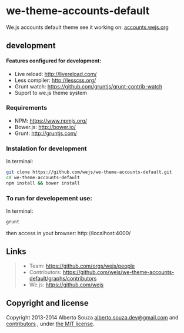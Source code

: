 # we-theme-accounts-default

We.js accounts default theme see it working on: [accounts.wejs.org](accounts.wejs.org)

## development

#### Features configured for development:

 - Live reload: http://livereload.com/
 - Less compiler: http://lesscss.org/
 - Grunt watch: https://github.com/gruntjs/grunt-contrib-watch
 - Suport to we.js theme system

### Requirements

 - NPM: https://www.npmjs.org/
 - Bower.js: http://bower.io/
 - Grunt: http://gruntjs.com/

### Instalation for development

In terminal:

```sh
git clone https://github.com/wejs/we-theme-accounts-default.git
cd we-theme-accounts-default
npm install && bower install
```

### To run for developement use:

In terminal:

```sh
grunt
```

then access in yout browser: http://localhost:4000/


## Links

> * Team: https://github.com/orgs/wejs/people
> * Contributors: https://github.com/wejs/we-theme-accounts-default/graphs/contributors
> * We.js: https://github.com/wejs

## Copyright and license

Copyright 2013-2014 Alberto Souza <alberto.souza.dev@gmail.com> and [contributors](https://github.com/wejs/wejs-theme-default/graphs/contributors) , under [the MIT license](LICENSE).

